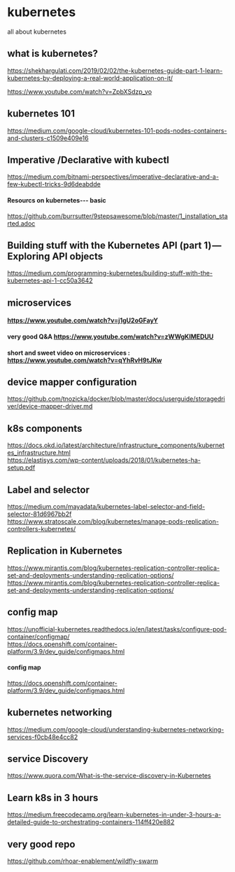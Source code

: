 # kubernetes
all about kubernetes
## what is kubernetes?
https://shekhargulati.com/2019/02/02/the-kubernetes-guide-part-1-learn-kubernetes-by-deploying-a-real-world-application-on-it/ 

https://www.youtube.com/watch?v=ZpbXSdzp_vo

## kubernetes 101
https://medium.com/google-cloud/kubernetes-101-pods-nodes-containers-and-clusters-c1509e409e16

## Imperative /Declarative with kubectl
https://medium.com/bitnami-perspectives/imperative-declarative-and-a-few-kubectl-tricks-9d6deabdde

#### Resourcs on kubernetes--- basic
https://github.com/burrsutter/9stepsawesome/blob/master/1_installation_started.adoc


## Building stuff with the Kubernetes API (part 1) — Exploring API objects
https://medium.com/programming-kubernetes/building-stuff-with-the-kubernetes-api-1-cc50a3642


## microservices
#### https://www.youtube.com/watch?v=j1gU2oGFayY
#### very good Q&A https://www.youtube.com/watch?v=zWWgKlMEDUU
#### short and sweet video on microservices : https://www.youtube.com/watch?v=qYhRvH9tJKw


## device mapper configuration 
https://github.com/tnozicka/docker/blob/master/docs/userguide/storagedriver/device-mapper-driver.md

## k8s components
https://docs.okd.io/latest/architecture/infrastructure_components/kubernetes_infrastructure.html \
https://elastisys.com/wp-content/uploads/2018/01/kubernetes-ha-setup.pdf

## Label and selector 
https://medium.com/mayadata/kubernetes-label-selector-and-field-selector-81d6967bb2f \
https://www.stratoscale.com/blog/kubernetes/manage-pods-replication-controllers-kubernetes/

## Replication in Kubernetes
https://www.mirantis.com/blog/kubernetes-replication-controller-replica-set-and-deployments-understanding-replication-options/ \
https://www.mirantis.com/blog/kubernetes-replication-controller-replica-set-and-deployments-understanding-replication-options/

## config map 
https://unofficial-kubernetes.readthedocs.io/en/latest/tasks/configure-pod-container/configmap/ \
https://docs.openshift.com/container-platform/3.9/dev_guide/configmaps.html 

#### config map 
https://docs.openshift.com/container-platform/3.9/dev_guide/configmaps.html

## kubernetes networking
https://medium.com/google-cloud/understanding-kubernetes-networking-services-f0cb48e4cc82


## service Discovery 
https://www.quora.com/What-is-the-service-discovery-in-Kubernetes



## Learn k8s in 3 hours
https://medium.freecodecamp.org/learn-kubernetes-in-under-3-hours-a-detailed-guide-to-orchestrating-containers-114ff420e882


## very good repo
https://github.com/rhoar-enablement/wildfly-swarm
